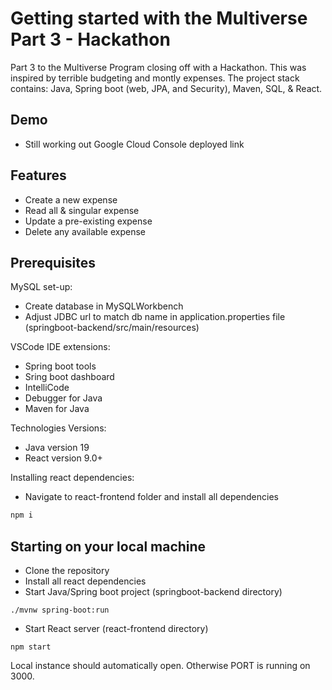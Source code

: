 # Getting started with the Multiverse Part 3 - Hackathon 

Part 3 to the Multiverse Program closing off with a Hackathon.
This was inspired by terrible budgeting and montly expenses. The project stack contains: Java, Spring boot (web, JPA, and Security), Maven, SQL, & React.


## Demo
- Still working out Google Cloud Console deployed link

## Features

- Create a new expense
- Read all & singular expense
- Update a pre-existing expense
- Delete any available expense

## Prerequisites

MySQL set-up:
- Create database in MySQLWorkbench
- Adjust JDBC url to match db name in application.properties file (springboot-backend/src/main/resources)

VSCode IDE extensions:
- Spring boot tools
- Sring boot dashboard
- IntelliCode
- Debugger for Java
- Maven for Java

Technologies Versions:
- Java version 19
- React version 9.0+

Installing react dependencies:
- Navigate to react-frontend folder and install all dependencies

```bash
npm i
```

## Starting on your local machine

- Clone the repository
- Install all react dependencies
- Start Java/Spring boot project (springboot-backend directory)
```
./mvnw spring-boot:run
```
- Start React server (react-frontend directory)
```
npm start
```

Local instance should automatically open. Otherwise PORT is running on 3000.
